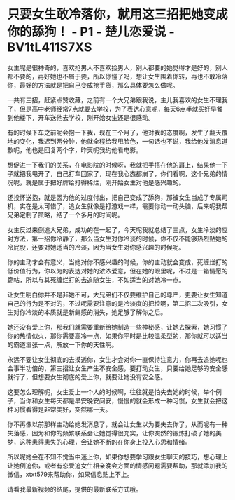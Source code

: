 # 只要女生敢冷落你，就用这三招把她变成你的舔狗！ - P1 - 楚儿恋爱说 - BV1tL411S7XS

女生呢是很神奇的，喜欢抢男人不喜欢捡男人，别人都要的她觉得才是好的，别人都不要的，再好她也不屑于要，所以你懂了吗，想让女生围着你转，再也不敢冷落你，最好的方法就是把自己变成抢手货，那么具体要怎么做呢。

一共有三招，赶紧点赞收藏，之前有一个大兄弟跟我说，主儿我喜欢的女生不理我了，但是高中老师经常7点就要去学校，为了表达心意呢，每天6点半就买好早餐到他楼下，开车送他去学校，刚开始女生还是很感动。

有的时候下车之前呢会抱一下我，现在三个月了，他对我的态度啊，发生了翻天覆地的变化，我迟到两分钟，他就全程给我甩脸色，一句话也不说，我给他发消息道歉呢，他也是回复两个字，昨天呢我约他看电影。

想促进一下我们的关系，在电影院的时候呀，我就把手搭在他的肩上，结果他一下子就把我甩开了，自己打车回家了，现在我心态都崩了，你们看啊，这个兄弟的情况呢，就是属于把好牌给打得稀烂，刚开始女生对他是感兴趣的。

还投怀送抱，就是因为他的过度付出，把自己变成了舔狗，那被女生当成了专属司机，实在是太可惜了，追女生就像是打游戏一样，需要你动一动头脑，后来呢我帮兄弟定制了策略，结了一个多月的时间呢。

女生反过来倒追大兄弟，成功的在一起了，今天呢我就总结了三点，女生冷淡的应对方法，第一招你冷静了，那么当女生对你冷淡的时候，你不仅不能够热烈贴她的冷屁股，还要对她适当的冷淡，因为当女生对你感兴趣的时候呢。

你的主动才会有意义，当她对你不感兴趣的时候，你的主动就会变成，死缠烂打的低价值行为，你以为的表达对她的浓浓爱意，但在她的眼里呢，不过是一箱情愿的跪帖，所以与其死缠烂打的去追随女生，不如适当的对她冷一点。

让女生明白你并不是非她不可，大兄弟们不仅要维护自己的尊严，更要让女生知道自己的行为是不对的，不过呢需要注意的是冷淡度的把控啊，第二招二次吸引，女生对你冷淡的本质就是新鲜感的消失，她足够了解你之后。

她还没有爱上你，那我们就需要重新给她制造一些神秘感，让她去探索，她习惯了你的热情似火，那你需要高冷一点，如果你平时是比较温柔型的，那你就可以适当的霸道嚣张一点，解放一下你的天性啊。

永远不要让女生彻底的去摸透你，女生才会对你一直保持注意力，你再去追她呢也会事半功倍的，第三招让女生产生不安全感，要打动女生，只要给她足够的安全感就行了，但想要女生彻底的爱上你，就要让她没有安全感。

这要怎么理解呢，女生爱上一个人的时候啊，往往就是怕失去她的时候，举个例子，当你和女生每天都是早安晚安问安，慢慢的就会形成一种习惯，女生就会把这种习惯看得是非常美好，突然哪一天。

你不再像以前那样主动给她发消息了，就会让女生以为要失去你了，从而呢有一种失落感，因为和你的频繁联系会让她觉得很充实，让你突然的锻炼打破了她的美梦，这种患得患失的心理，会让她不断的在你身上投入心思和情绪。

所以呢她会在不知不觉当中迷上你，如果你想要学习跟女生聊天的技巧，想心理上让她倒追你，或者有恋爱追女生相亲晚会方面的情感问题需要帮助，那就添加我的微信，xtxt579来帮助你，如果信息贴上不上。

请看我最新视频的结尾，提供的最新联系方式哦。